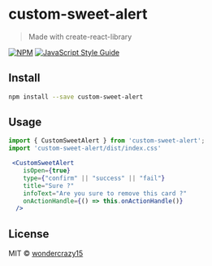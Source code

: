 # custom-sweet-alert

> Made with create-react-library

[![NPM](https://img.shields.io/npm/v/custom-sweet-alert.svg)](https://www.npmjs.com/package/custom-sweet-alert) [![JavaScript Style Guide](https://img.shields.io/badge/code_style-standard-brightgreen.svg)](https://standardjs.com)

## Install

```bash
npm install --save custom-sweet-alert
```

## Usage

```jsx
import { CustomSweetAlert } from 'custom-sweet-alert';
import 'custom-sweet-alert/dist/index.css'

 <CustomSweetAlert
    isOpen={true}
    type={"confirm" || "success" || "fail"} 
    title="Sure ?"
    infoText="Are you sure to remove this card ?"
    onActionHandle={() => this.onActionHandle()}
  />

```

## License

MIT © [wondercrazy15](https://github.com/wondercrazy15)
